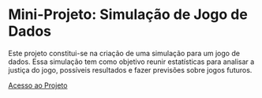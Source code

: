 # Mini-Projeto: Simulação de Jogo de Dados
Este projeto constitui-se na criação de uma simulação para um jogo de dados. Essa simulação tem como objetivo reunir estatísticas para analisar a justiça do jogo, possíveis resultados e fazer previsões sobre jogos futuros.

[Acesso ao Projeto](Mini_Projeto.ipynb) 
